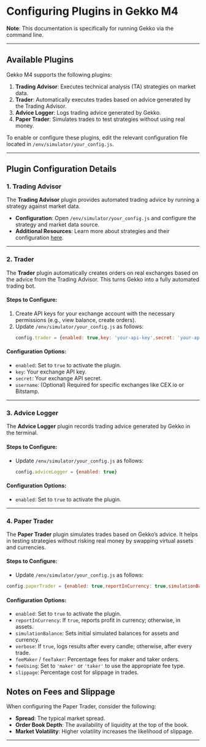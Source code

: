 # Configuring Plugins in Gekko M4

**Note**: This documentation is specifically for running Gekko via the command line.

---

## Available Plugins

Gekko M4 supports the following plugins:

1. **Trading Advisor**: Executes technical analysis (TA) strategies on market data.
2. **Trader**: Automatically executes trades based on advice generated by the Trading Advisor.
3. **Advice Logger**: Logs trading advice generated by Gekko.
4. **Paper Trader**: Simulates trades to test strategies without using real money.

To enable or configure these plugins, edit the relevant configuration file located in `/env/simulator/your_config.js`.

---

## Plugin Configuration Details

### 1. Trading Advisor
The **Trading Advisor** plugin provides automated trading advice by running a strategy against market data.

- **Configuration**: Open `/env/simulator/your_config.js` and configure the strategy and market data source.
- **Additional Resources**: Learn more about strategies and their configuration [here](../strategies/introduction.md).

---

### 2. Trader
The **Trader** plugin automatically creates orders on real exchanges based on the advice from the Trading Advisor. This turns Gekko into a fully automated trading bot.

#### Steps to Configure:
1. Create API keys for your exchange account with the necessary permissions (e.g., view balance, create orders).
2. Update `/env/simulator/your_config.js` as follows:
   ```javascript
   config.trader = {enabled: true,key: 'your-api-key',secret: 'your-api-secret',username: 'your-username'}
   ```
#### Configuration Options:
- `enabled`: Set to `true` to activate the plugin.
- `key`: Your exchange API key.
- `secret`: Your exchange API secret.
- `username`: (Optional) Required for specific exchanges like CEX.io or Bitstamp.

---

### 3. Advice Logger
The **Advice Logger** plugin records trading advice generated by Gekko in the terminal.

#### Steps to Configure:
- Update `/env/simulator/your_config.js` as follows:
  ```javascript
  config.adviceLogger = {enabled: true}
  ```
#### Configuration Options:
- `enabled`: Set to `true` to activate the plugin.

---

### 4. Paper Trader
The **Paper Trader** plugin simulates trades based on Gekko’s advice. It helps in testing strategies without risking real money by swapping virtual assets and currencies.

#### Steps to Configure:
- Update `/env/simulator/your_config.js` as follows:
```javascript
config.paperTrader = {enabled: true,reportInCurrency: true,simulationBalance: {asset: 100,currency:1},feeMaker: 0.1,feeTaker: 0.1,feeUsing: 'maker',slippage: 0.05};
```
#### Configuration Options:
- `enabled`: Set to `true` to activate the plugin.
- `reportInCurrency`: If `true`, reports profit in currency; otherwise, in assets.
- `simulationBalance`: Sets initial simulated balances for assets and currency.
- `verbose`: If `true`, logs results after every candle; otherwise, after every trade.
- `feeMaker` / `feeTaker`: Percentage fees for maker and taker orders.
- `feeUsing`: Set to `'maker'` or `'taker'` to use the appropriate fee type.
- `slippage`: Percentage cost for slippage in trades.

## Notes on Fees and Slippage
When configuring the Paper Trader, consider the following:
- **Spread**: The typical market spread.
- **Order Book Depth**: The availability of liquidity at the top of the book.
- **Market Volatility**: Higher volatility increases the likelihood of slippage.

---
